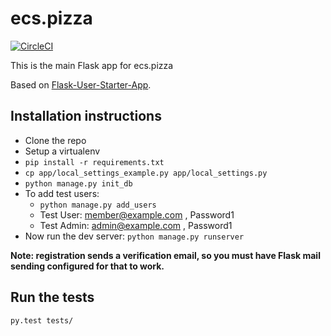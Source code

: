 # ecs.pizza

[![CircleCI](https://circleci.com/gh/dysfunctionals/ecspizza-flask/tree/master.svg?style=svg)](https://circleci.com/gh/dysfunctionals/ecspizza-flask/tree/master)

This is the main Flask app for ecs.pizza

Based on [Flask-User-Starter-App](https://github.com/lingthio/Flask-User-starter-app).

## Installation instructions
- Clone the repo
- Setup a virtualenv
- `pip install -r requirements.txt`
- `cp app/local_settings_example.py app/local_settings.py`
- `python manage.py init_db`
- To add test users:
    - `python manage.py add_users`
    - Test User: member@example.com , Password1
    - Test Admin: admin@example.com , Password1
- Now run the dev server: `python manage.py runserver`

**Note: registration sends a verification email, so you must have Flask mail sending configured for that to work.**

## Run the tests
`py.test tests/`
